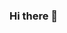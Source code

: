 ### Hi there 👋

<!--
**eze-code/eze-code** is a ✨ _special_ ✨ repository because its `README.md` (this file) appears on your GitHub profile.

- 🔭 I’m currently student tecnicatura en programacion utn.
- :zapear: 
-->
